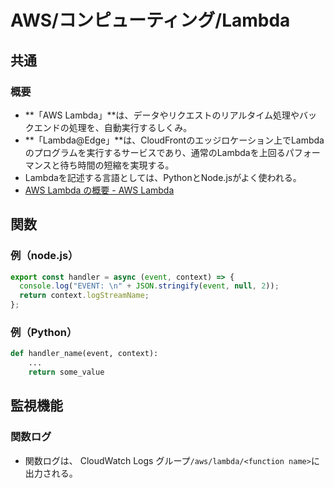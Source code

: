 # AWS/コンピューティング/Lambda

## 共通

### 概要

- **「AWS Lambda」**は、データやリクエストのリアルタイム処理やバックエンドの処理を、自動実行するしくみ。
- **「Lambda@Edge」**は、CloudFrontのエッジロケーション上でLambdaのプログラムを実行するサービスであり、通常のLambdaを上回るパフォーマンスと待ち時間の短縮を実現する。
- Lambdaを記述する言語としては、PythonとNode.jsがよく使われる。
- [AWS Lambda の概要 - AWS Lambda](https://docs.aws.amazon.com/ja_jp/lambda/latest/dg/welcome.html)

## 関数

### 例（node.js）

```js
export const handler = async (event, context) => {
  console.log("EVENT: \n" + JSON.stringify(event, null, 2));
  return context.logStreamName;
};
```

### 例（Python）

```python
def handler_name(event, context): 
    ...
    return some_value
```

## 監視機能

### 関数ログ

- 関数ログは、 CloudWatch Logs グループ`/aws/lambda/<function name>`に出力される。
